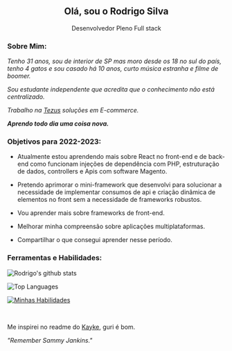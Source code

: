 <h2 align='center'>
  Olá, sou o Rodrigo Silva
</h2>

<p align='center'>
  Desenvolvedor Pleno Full stack
</p>

### Sobre Mim:
<p>
  <em>
    Tenho 31 anos, sou de interior de SP mas moro desde os 18 no sul do país, tenho 4 gatos e sou casado há 10 anos, curto música estranha e filme de boomer.
  </em>
</p>
<p> 

<em>Sou estudante independente que acredita que o conhecimento não está centralizado.

Trabalho na [Tezus](https://www.tezus.com.br/) soluções em E-commerce.  
</em></p>

<p> 

<em><strong>Aprendo todo dia uma coisa nova.</strong>

</em></p>

### Objetivos para 2022-2023:
- Atualmente estou aprendendo mais sobre React no front-end e de back-end como funcionam injeções de dependência com PHP, estruturação de dados, controllers e Apis com software Magento.

- Pretendo aprimorar o mini-framework que desenvolvi para solucionar a necessidade de implementar consumos de api e criação dinâmica de elementos no front sem a necessidade de frameworks robustos.

- Vou aprender mais sobre frameworks de front-end.

- Melhorar minha compreensão sobre aplicações multiplataformas.

- Compartilhar o que consegui aprender nesse período.

### Ferramentas e Habilidades:

![Rodrigo's github stats](https://github-readme-stats.vercel.app/api?username=silrodrigo&show_icons=true&hide_border=true&count_private=true&theme=calm)


![Top Languages](https://github-readme-stats.vercel.app/api/top-langs/?username=silrodrigo&langs_count=10&count_private=true&hide_border=true&theme=calm&layout=compact)
 
[![Minhas Habilidades](https://skillicons.dev/icons?i=html,css,js,ts,php,react,angular,nodejs,mysql,wordpress
)](https://skillicons.dev) 

<br>

Me inspirei no readme do [Kayke](https://github.com/Kayke-Fujinaka), guri é bom.

*"Remember Sammy Jankins."*

